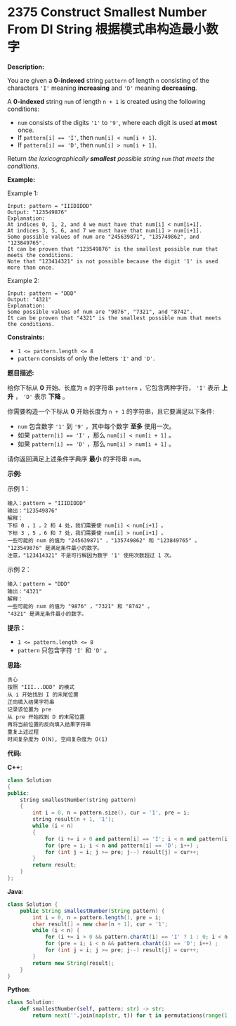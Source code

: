 # 2375 Construct Smallest Number From DI String 根据模式串构造最小数字

__Description:__

You are given a __0-indexed__ string `pattern` of length `n` consisting of the characters `'I'` meaning __increasing__ and `'D'` meaning __decreasing__.

A __0-indexed__ string `num` of length `n + 1` is created using the following conditions:

- `num` consists of the digits `'1'` to `'9'`, where each digit is used __at most__ once.
- If `pattern[i] == 'I'`, then `num[i] < num[i + 1]`.
- If `pattern[i] == 'D'`, then `num[i] > num[i + 1]`.

Return _the lexicographically __smallest__ possible string_ `num` _that meets the conditions._

__Example:__

Example 1:

```text
Input: pattern = "IIIDIDDD"
Output: "123549876"
Explanation:
At indices 0, 1, 2, and 4 we must have that num[i] < num[i+1].
At indices 3, 5, 6, and 7 we must have that num[i] > num[i+1].
Some possible values of num are "245639871", "135749862", and "123849765".
It can be proven that "123549876" is the smallest possible num that meets the conditions.
Note that "123414321" is not possible because the digit '1' is used more than once.
```

Example 2:

```text
Input: pattern = "DDD"
Output: "4321"
Explanation:
Some possible values of num are "9876", "7321", and "8742".
It can be proven that "4321" is the smallest possible num that meets the conditions.
```

__Constraints:__

- `1 <= pattern.length <= 8`
- `pattern` consists of only the letters `'I'` and `'D'`.

__题目描述:__

给你下标从 __0__ 开始、长度为 `n` 的字符串 `pattern` ，它包含两种字符， `'I'` 表示 __上升__ ， `'D'` 表示 __下降__ 。

你需要构造一个下标从 __0__ 开始长度为 `n + 1` 的字符串，且它要满足以下条件:

- `num` 包含数字 `'1'` 到 `'9'` ，其中每个数字 __至多__ 使用一次。
- 如果 `pattern[i] == 'I'` ，那么 `num[i] < num[i + 1]` 。
- 如果 `pattern[i] == 'D'` ，那么 `num[i] > num[i + 1]` 。

请你返回满足上述条件字典序 __最小__ 的字符串 `num`。

__示例:__

示例 1：

```text
输入：pattern = "IIIDIDDD"
输出："123549876"
解释：
下标 0 ，1 ，2 和 4 处，我们需要使 num[i] < num[i+1] 。
下标 3 ，5 ，6 和 7 处，我们需要使 num[i] > num[i+1] 。
一些可能的 num 的值为 "245639871" ，"135749862" 和 "123849765" 。
"123549876" 是满足条件最小的数字。
注意，"123414321" 不是可行解因为数字 '1' 使用次数超过 1 次。
```

示例 2：

```text
输入：pattern = "DDD"
输出："4321"
解释：
一些可能的 num 的值为 "9876" ，"7321" 和 "8742" 。
"4321" 是满足条件最小的数字。
```

__提示：__

- `1 <= pattern.length <= 8`
- `pattern` 只包含字符 `'I'` 和 `'D'` 。

__思路:__

```text
贪心
按照 "III...DDD" 的模式
从 i 开始找到 I 的末尾位置
正向填入结果字符串
记录该位置为 pre
从 pre 开始找到 D 的末尾位置
再将当前位置的反向填入结果字符串
重复上述过程
时间复杂度为 O(N), 空间复杂度为 O(1)
```

__代码:__

__C++__:

```C++
class Solution 
{
public:
    string smallestNumber(string pattern) 
    {
        int i = 0, n = pattern.size(), cur = '1', pre = i;
        string result(n + 1, '1');
        while (i < n) 
        {
            for (i += i > 0 and pattern[i] == 'I'; i < n and pattern[i] == 'I'; i++) result[i] = cur++;
            for (pre = i; i < n and pattern[i] == 'D'; i++) ;
            for (int j = i; j >= pre; j--) result[j] = cur++;
        }
        return result;
    }
};
```

__Java__:

```Java
class Solution {
    public String smallestNumber(String pattern) {
        int i = 0, n = pattern.length(), pre = i;
        char result[] = new char[n + 1], cur = '1';
        while (i < n) {
            for (i += i > 0 && pattern.charAt(i) == 'I' ? 1 : 0; i < n && pattern.charAt(i) == 'I'; i++) result[i] = cur++;
            for (pre = i; i < n && pattern.charAt(i) == 'D'; i++) ;
            for (int j = i; j >= pre; j--) result[j] = cur++;
        }
        return new String(result);
    }
}
```

__Python__:

```Python
class Solution:
    def smallestNumber(self, pattern: str) -> str:
        return next(''.join(map(str, t)) for t in permutations(range(1, len(pattern) + 2)) if all(d == 'I' and a < b or d == 'D' and a > b for d, (a, b) in zip(pattern, pairwise(t))))
```
